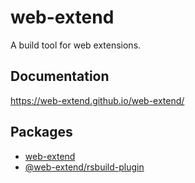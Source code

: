 # web-extend

A build tool for web extensions.

## Documentation

https://web-extend.github.io/web-extend/


## Packages

- [web-extend](https://www.npmjs.com/package/web-extend)
- [@web-extend/rsbuild-plugin](https://www.npmjs.com/package/@web-extend/rsbuild-plugin)